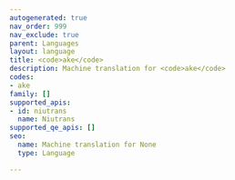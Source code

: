 ```yaml
---
autogenerated: true
nav_order: 999
nav_exclude: true
parent: Languages
layout: language
title: <code>ake</code>
description: Machine translation for <code>ake</code>
codes:
- ake
family: []
supported_apis:
- id: niutrans
  name: Niutrans
supported_qe_apis: []
seo:
  name: Machine translation for None
  type: Language

---
```


